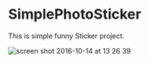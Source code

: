 # SimplePhotoSticker
This is simple funny Sticker project.

![screen shot 2016-10-14 at 13 26 39](https://cloud.githubusercontent.com/assets/22724853/19384758/9d078cfa-9213-11e6-860a-bdbf20359654.png)
